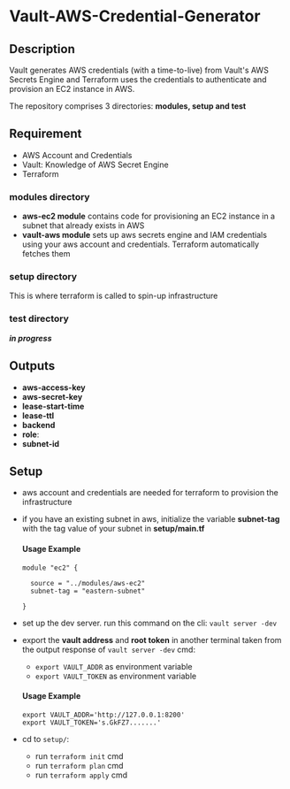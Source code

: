 # Vault-AWS-Credential-Generator

## Description
Vault generates AWS credentials (with a time-to-live) from Vault's AWS Secrets Engine and Terraform uses the credentials to authenticate and  provision an EC2 instance in AWS. 

The repository comprises 3 directories: **modules, setup and test**

## Requirement
- AWS Account and Credentials
- Vault: Knowledge of AWS Secret Engine
- Terraform

### modules directory
- **aws-ec2 module** contains code for provisioning an EC2 instance in a subnet that already exists in AWS
- **vault-aws module** sets up aws secrets engine and IAM credentials using your aws account and credentials. Terraform automatically fetches them

### setup directory
This is where terraform is called to spin-up infrastructure

### test directory
***in progress***

## Outputs
- **aws-access-key**
- **aws-secret-key**
- **lease-start-time**
- **lease-ttl**
- **backend**
- **role**:
- **subnet-id**

## Setup
- aws account and credentials are needed for terraform to provision the infrastructure
- if you have an existing subnet in aws, initialize the variable **subnet-tag** with the tag value of your subnet in **setup/main.tf**

  #### Usage Example
   ~~~
   module "ec2" {

     source = "../modules/aws-ec2"  
     subnet-tag = "eastern-subnet"

   }
   ~~~
   
- set up the dev server. run this command on the cli: `vault server -dev`
- export the **vault address** and **root token** in another terminal taken from the output response of `vault server -dev` cmd:

   - `export VAULT_ADDR` as environment variable
   - `export VAULT_TOKEN` as environment variable

   #### Usage Example
   ~~~
   export VAULT_ADDR='http://127.0.0.1:8200'
   export VAULT_TOKEN='s.GkFZ7.......'
   ~~~

- cd to `setup/`:
   - run `terraform init` cmd
   - run `terraform plan` cmd
   - run `terraform apply` cmd